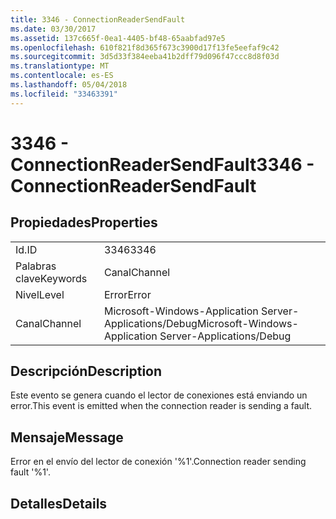 ```yaml
---
title: 3346 - ConnectionReaderSendFault
ms.date: 03/30/2017
ms.assetid: 137c665f-0ea1-4405-bf48-65aabfad97e5
ms.openlocfilehash: 610f821f8d365f673c3900d17f13fe5eefaf9c42
ms.sourcegitcommit: 3d5d33f384eeba41b2dff79d096f47ccc8d8f03d
ms.translationtype: MT
ms.contentlocale: es-ES
ms.lasthandoff: 05/04/2018
ms.locfileid: "33463391"
---
```

# <a name="3346---connectionreadersendfault"></a><span data-ttu-id="0dd81-102">3346 - ConnectionReaderSendFault</span><span class="sxs-lookup"><span data-stu-id="0dd81-102">3346 - ConnectionReaderSendFault</span></span>
## <a name="properties"></a><span data-ttu-id="0dd81-103">Propiedades</span><span class="sxs-lookup"><span data-stu-id="0dd81-103">Properties</span></span>  
  
|||  
|-|-|  
|<span data-ttu-id="0dd81-104">Id.</span><span class="sxs-lookup"><span data-stu-id="0dd81-104">ID</span></span>|<span data-ttu-id="0dd81-105">3346</span><span class="sxs-lookup"><span data-stu-id="0dd81-105">3346</span></span>|  
|<span data-ttu-id="0dd81-106">Palabras clave</span><span class="sxs-lookup"><span data-stu-id="0dd81-106">Keywords</span></span>|<span data-ttu-id="0dd81-107">Canal</span><span class="sxs-lookup"><span data-stu-id="0dd81-107">Channel</span></span>|  
|<span data-ttu-id="0dd81-108">Nivel</span><span class="sxs-lookup"><span data-stu-id="0dd81-108">Level</span></span>|<span data-ttu-id="0dd81-109">Error</span><span class="sxs-lookup"><span data-stu-id="0dd81-109">Error</span></span>|  
|<span data-ttu-id="0dd81-110">Canal</span><span class="sxs-lookup"><span data-stu-id="0dd81-110">Channel</span></span>|<span data-ttu-id="0dd81-111">Microsoft-Windows-Application Server-Applications/Debug</span><span class="sxs-lookup"><span data-stu-id="0dd81-111">Microsoft-Windows-Application Server-Applications/Debug</span></span>|  
  
## <a name="description"></a><span data-ttu-id="0dd81-112">Descripción</span><span class="sxs-lookup"><span data-stu-id="0dd81-112">Description</span></span>  
 <span data-ttu-id="0dd81-113">Este evento se genera cuando el lector de conexiones está enviando un error.</span><span class="sxs-lookup"><span data-stu-id="0dd81-113">This event is emitted when the connection reader is sending a fault.</span></span>  
  
## <a name="message"></a><span data-ttu-id="0dd81-114">Mensaje</span><span class="sxs-lookup"><span data-stu-id="0dd81-114">Message</span></span>  
 <span data-ttu-id="0dd81-115">Error en el envío del lector de conexión '%1'.</span><span class="sxs-lookup"><span data-stu-id="0dd81-115">Connection reader sending fault '%1'.</span></span>  
  
## <a name="details"></a><span data-ttu-id="0dd81-116">Detalles</span><span class="sxs-lookup"><span data-stu-id="0dd81-116">Details</span></span>
